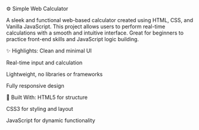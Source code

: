⚙️ Simple Web Calculator

A sleek and functional web-based calculator created using HTML, CSS, and Vanilla JavaScript. This project allows users to perform real-time calculations with a smooth and intuitive interface. Great for beginners to practice front-end skills and JavaScript logic building.

✨ Highlights:
Clean and minimal UI

Real-time input and calculation

Lightweight, no libraries or frameworks

Fully responsive design

🔧 Built With:
HTML5 for structure

CSS3 for styling and layout

JavaScript for dynamic functionality
